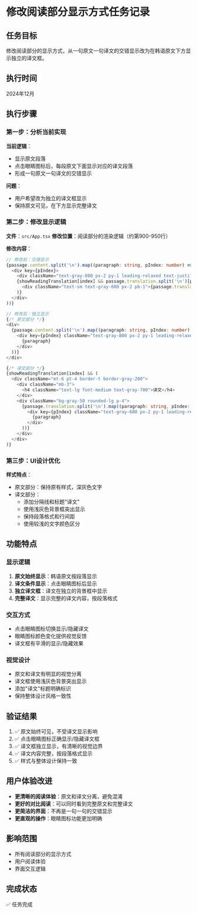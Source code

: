 # 修改阅读部分显示方式任务记录

## 任务目标
修改阅读部分的显示方式，从一句原文一句译文的交错显示改为在韩语原文下方显示独立的译文框。

## 执行时间
2024年12月

## 执行步骤

### 第一步：分析当前实现
**当前逻辑**：
- 显示原文段落
- 点击眼睛图标后，每段原文下面显示对应的译文段落
- 形成一句原文一句译文的交错显示

**问题**：
- 用户希望改为独立的译文框显示
- 保持原文可见，在下方显示完整译文

### 第二步：修改显示逻辑
**文件**：`src/App.tsx`
**修改位置**：阅读部分的渲染逻辑（约第900-950行）

**修改内容**：
```typescript
// 修改前：交错显示
{passage.content.split('\n').map((paragraph: string, pIndex: number) => (
  <div key={pIndex}>
    <div className="text-gray-800 px-2 py-1 leading-relaxed text-justify">{paragraph}</div>
    {showReadingTranslation[index] && passage.translation.split('\n')[pIndex] && (
      <div className="text-sm text-gray-600 px-2 pb-1">{passage.translation.split('\n')[pIndex]}</div>
    )}
  </div>
))}

// 修改后：独立显示
{/* 原文部分 */}
<div>
  {passage.content.split('\n').map((paragraph: string, pIndex: number) => (
    <div key={pIndex} className="text-gray-800 px-2 py-1 leading-relaxed text-justify">
      {paragraph}
    </div>
  ))}
</div>

{/* 译文部分 */}
{showReadingTranslation[index] && (
  <div className="mt-6 pt-4 border-t border-gray-200">
    <div className="mb-3">
      <h4 className="text-lg font-medium text-gray-700">译文</h4>
    </div>
    <div className="bg-gray-50 rounded-lg p-4">
      {passage.translation.split('\n').map((paragraph: string, pIndex: number) => (
        <div key={pIndex} className="text-gray-600 px-2 py-1 leading-relaxed text-justify">
          {paragraph}
        </div>
      ))}
    </div>
  </div>
)}
```

### 第三步：UI设计优化
**样式特点**：
- 原文部分：保持原有样式，深灰色文字
- 译文部分：
  - 添加分隔线和标题"译文"
  - 使用浅灰色背景框突出显示
  - 保持段落格式和行间距
  - 使用较浅的文字颜色区分

## 功能特点

### 显示逻辑
1. **原文始终显示**：韩语原文按段落显示
2. **译文条件显示**：点击眼睛图标后显示
3. **独立译文框**：译文在独立的背景框中显示
4. **完整译文**：显示完整的译文内容，按段落格式

### 交互方式
- 点击眼睛图标切换显示/隐藏译文
- 眼睛图标颜色变化提供视觉反馈
- 译文框有平滑的显示/隐藏效果

### 视觉设计
- 原文和译文有明显的视觉分离
- 译文框使用浅灰色背景突出显示
- 添加"译文"标题明确标识
- 保持整体设计风格一致性

## 验证结果
1. ✅ 原文始终可见，不受译文显示影响
2. ✅ 点击眼睛图标正确显示/隐藏译文框
3. ✅ 译文框独立显示，有清晰的视觉边界
4. ✅ 译文内容完整，按段落格式显示
5. ✅ 样式与整体设计保持一致

## 用户体验改进
- **更清晰的阅读体验**：原文和译文分离，避免混淆
- **更好的对比阅读**：可以同时看到完整原文和完整译文
- **更简洁的界面**：不再是一句一句的交错显示
- **更直观的操作**：眼睛图标功能更加明确

## 影响范围
- 所有阅读部分的显示方式
- 用户阅读体验
- 界面交互逻辑

## 完成状态
✅ 任务完成 